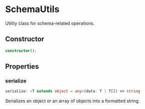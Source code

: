 # SchemaUtils

Utility class for schema-related operations.

## Constructor

```ts
constructor();
```

## Properties

### serialize

```ts
serialize: <T extends object = any>(data: T | T[]) => string
```

Serializes an object or an array of objects into a formatted string.
